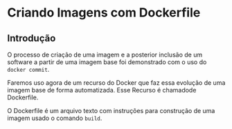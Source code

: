 # Criando Imagens com Dockerfile #

## Introdução ##
>
O processo de criação de uma imagem e a posterior inclusão de um software a partir 
de uma imagem base foi demonstrado com o uso do `docker commit`.
>
>
Faremos uso agora de um recurso do Docker que faz essa evolução de uma imagem base 
de forma automatizada. Esse Recurso é chamadode Dockerfile. 
>
>
O Dockerfile é um arquivo texto com instruções para construção de uma imagem usado 
o comando `build`.
>